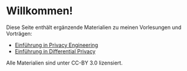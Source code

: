 # Willkommen!

Diese Seite enthält ergänzende Materialien zu meinen Vorlesungen und Vorträgen:

* [Einführung in Privacy Engineering]({{'pe.intro'|href}})
* [Einführung in Differential Privacy]({{'dp.intro'|href}})

Alle Materialien sind unter CC-BY 3.0 lizensiert.